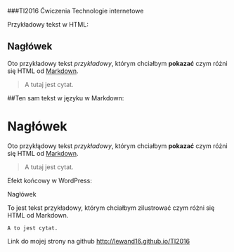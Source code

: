 ###TI2016
Ćwiczenia Technologie internetowe

Przykładowy tekst w HTML:

<h2>Nagłówek</h2>

Oto przykładowy tekst <em>przykładowy</em>, którym chciałbym <strong>pokazać</strong> czym różni się HTML od <a href="http://blog.moridin.pl/2011/05/Markdown">Markdown</a>.

<blockquote>A tutaj jest cytat.</blockquote>

##Ten sam tekst w języku w Markdown:

# Nagłówek

Oto przykłądowy tekst *przykładowy*, którym chciałbym **pokazać** czym różni się HTML od [Markdown](http://blog.moridin.pl/2011/05/Markdown).

> A tutaj jest cytat.

Efekt końcowy  w WordPress:

Nagłówek

To jest tekst przykładowy, którym chciałbym zilustrować czym różni się HTML od Markdown.

    A to jest cytat.



Link do mojej strony na github http://lewand16.github.io/TI2016


